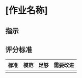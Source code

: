 # [作业名称]

## 指示

## 评分标准

|   标准   |   模范   |   足够   |  需要改进  |
| -------- | ------- | -------- | --------- |
|          |         |          |           |